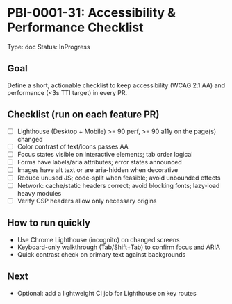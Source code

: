 # PBI-0001-31: Accessibility & Performance Checklist

Type: doc
Status: InProgress

## Goal
Define a short, actionable checklist to keep accessibility (WCAG 2.1 AA) and performance (<3s TTI target) in every PR.

## Checklist (run on each feature PR)
- [ ] Lighthouse (Desktop + Mobile) >= 90 perf, >= 90 a11y on the page(s) changed
- [ ] Color contrast of text/icons passes AA
- [ ] Focus states visible on interactive elements; tab order logical
- [ ] Forms have labels/aria attributes; error states announced
- [ ] Images have alt text or are aria-hidden when decorative
- [ ] Reduce unused JS; code-split when feasible; avoid unbounded effects
- [ ] Network: cache/static headers correct; avoid blocking fonts; lazy-load heavy modules
- [ ] Verify CSP headers allow only necessary origins

## How to run quickly
- Use Chrome Lighthouse (incognito) on changed screens
- Keyboard-only walkthrough (Tab/Shift+Tab) to confirm focus and ARIA
- Quick contrast check on primary text against backgrounds

## Next
- Optional: add a lightweight CI job for Lighthouse on key routes
